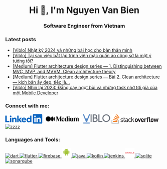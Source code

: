 <h1 align="center">Hi 👋, I'm Nguyen Van Bien</h1>
<h3 align="center">Software Engineer from Vietnam</h3>

### Latest posts
<!-- BLOG-POST-LIST:START -->
- [[Viblo] Nhật ký 2024 và những bài học cho bản thân mình](https://viblo.asia/p/nhat-ky-2024-va-nhung-bai-hoc-cho-ban-than-minh-y37LdzEM4ov)
- [[Viblo] Tại sao việc bắt lập trình viên mặc quần áo công sở là một ý tưởng tồi?](https://viblo.asia/p/quora-tai-sao-viec-bat-lap-trinh-vien-mac-quan-ao-cong-so-la-mot-y-tuong-toi-3RlL5RYBVbB)
- [[Medium] Flutter architecture design series — 1. Distinguishing between MVC, MVP, and MVVM. Clean architecture theory](https://medium.com/@nvbien/flutter-architecture-design-series-1-b65d44238d7b)
- [[Medium] Flutter architecture design series — Bài 2. Clean architecture — kịch bản ấy đẹp, tiếc là…](https://medium.com/@nvbien/flutter-architecture-design-series-bài-2-clean-architecture-kịch-bản-ấy-đẹp-tiếc-là-ddce8a23d81b)
- [[Viblo] Nhìn lại 2023: Đắng cay ngọt bùi và những task nhớ tới già của một Mobile Developer](https://viblo.asia/p/nhin-lai-2023-dang-cay-ngot-bui-va-nhung-task-nho-toi-gia-cua-mot-mobile-developer-38X4EgoXLN2)
<!-- BLOG-POST-LIST:END -->

<h3 align="left">Connect with me:</h3>
<p align="left">
    <a href="https://linkedin.com/in/nvbien2000" target="blank"><img align="center"
            src="https://github.com/nvbien2000/nvbien2000/raw/main/linkedin.png" alt="nvbien2000" height="30" /></a>
    <a href="https://medium.com/@nvbien" target="blank"><img align="center"
            src="https://github.com/nvbien2000/nvbien2000/raw/main/medium.png" alt="@nvbien" height="30" /></a>
    <a href="https://viblo.asia/u/nvbien" target="blank"><img align="center"
            src="https://github.com/nvbien2000/nvbien2000/raw/main/viblo.png" alt="@nvbien" height="30" /></a>
    <a href="https://stackoverflow.com/users/19992458" target="blank"><img align="center"
            src="https://github.com/nvbien2000/nvbien2000/raw/main/stackoverflow.png" alt="19992458" height="30" /></a>
    <a href="https://www.hackerrank.com/nvbien2000" target="_blank"><img align="center" 
            src="https://img.shields.io/badge/-Hackerrank-2EC866?style=flat-square&logo=HackerRank&logoColor=white" alt="zzzz" height="30" /></a>
</p>

<h3 align="left">Languages and Tools:</h3>
<p align="left">
    <a href="https://dart.dev" target="_blank" rel="noreferrer">
        <img src="https://www.vectorlogo.zone/logos/dartlang/dartlang-icon.svg" alt="dart" height="30" />
    </a>
    <a href="https://flutter.dev" target="_blank" rel="noreferrer">
        <img src="https://www.vectorlogo.zone/logos/flutterio/flutterio-icon.svg" alt="flutter" height="30" />
    </a>
    <a href="https://firebase.google.com/" target="_blank" rel="noreferrer">
        <img src="https://www.vectorlogo.zone/logos/firebase/firebase-icon.svg" alt="firebase" height="30" />
    </a>
    <a href="https://developer.android.com" target="_blank" rel="noreferrer"> <img
            src="https://raw.githubusercontent.com/devicons/devicon/master/icons/android/android-original-wordmark.svg"
            alt="android" height="30" />
    </a>
    <a href="https://www.java.com" target="_blank" rel="noreferrer">
        <img src="https://1000logos.net/wp-content/uploads/2020/09/Java-Logo.png" alt="java" height="30" />
    </a>
    <a href="https://kotlinlang.org" target="_blank" rel="noreferrer">
        <img src="https://www.vectorlogo.zone/logos/kotlinlang/kotlinlang-icon.svg" alt="kotlin" height="30" />
    </a>
    <a href="https://www.jenkins.io" target="_blank" rel="noreferrer">
        <img src="https://www.vectorlogo.zone/logos/jenkins/jenkins-icon.svg" alt="jenkins" height="30" />
    </a>
    <a href="https://www.oracle.com/" target="_blank" rel="noreferrer">
        <img src="https://raw.githubusercontent.com/devicons/devicon/master/icons/oracle/oracle-original.svg"
            alt="oracle" height="30" />
    </a>
    <a href="https://www.sqlite.org/" target="_blank" rel="noreferrer">
        <img src="https://www.vectorlogo.zone/logos/sqlite/sqlite-icon.svg" alt="sqlite" height="30" />
    </a>
    <a href="https://www.sonarsource.com/products/sonarqube/" target="_blank" rel="noreferrer">
        <img src="https://cdn.worldvectorlogo.com/logos/sonarqube.svg" alt="sonarqube" height="30" />
    </a>
</p>
